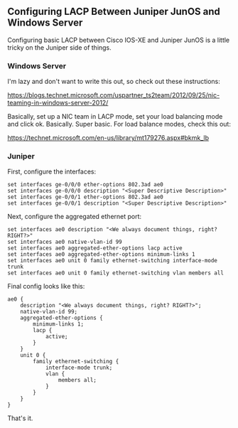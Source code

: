 ## Configuring LACP Between Juniper JunOS and Windows Server

Configuring basic LACP between Cisco IOS-XE and Juniper JunOS is a little tricky on the Juniper side of things.

### Windows Server

I'm lazy and don't want to write this out, so check out these instructions:

https://blogs.technet.microsoft.com/uspartner_ts2team/2012/09/25/nic-teaming-in-windows-server-2012/

Basically, set up a NIC team in LACP mode, set your load balancing mode and click ok. Basically. Super basic. For load balance modes, check this out:

https://technet.microsoft.com/en-us/library/mt179276.aspx#bkmk_lb

### Juniper

First, configure the interfaces:

```
set interfaces ge-0/0/0 ether-options 802.3ad ae0
set interfaces ge-0/0/0 description "<Super Descriptive Description>"
set interfaces ge-0/0/1 ether-options 802.3ad ae0
set interfaces ge-0/0/1 description "<Super Descriptive Description>"
```

Next, configure the aggregated ethernet port:

```
set interfaces ae0 description "<We always document things, right? RIGHT?>"
set interfaces ae0 native-vlan-id 99
set interfaces ae0 aggregated-ether-options lacp active
set interfaces ae0 aggregated-ether-options minimum-links 1
set interfaces ae0 unit 0 family ethernet-switching interface-mode trunk
set interfaces ae0 unit 0 family ethernet-switching vlan members all
```

Final config looks like this:

```
ae0 {
    description "<We always document things, right? RIGHT?>";
    native-vlan-id 99;
    aggregated-ether-options {
        minimum-links 1;
        lacp {
            active;
        }
    }
    unit 0 {
        family ethernet-switching {
            interface-mode trunk;
            vlan {
                members all;
            }
        }
    }
}
```

That's it. 

